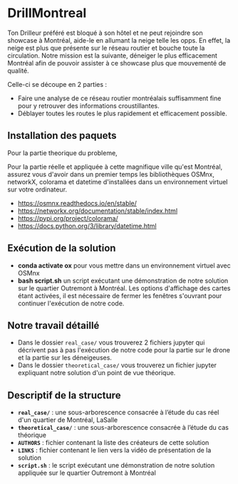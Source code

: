 # DrillMontreal
Ton Drilleur préféré est bloqué à son hôtel et ne peut rejoindre son showcase à Montréal, aide-le en allumant la neige telle les opps.
En effet, la neige est plus que présente sur le réseau routier et bouche toute la circulation. 
Notre mission est la suivante, déneiger le plus efficacement Montréal afin de pouvoir assister à ce showcase plus que mouvementé de qualité.

Celle-ci se découpe en 2 parties :
* Faire une analyse de ce réseau routier montréalais suffisamment fine pour y retrouver des informations croustillantes.
* Déblayer toutes les routes le plus rapidement et efficacement possible.

## Installation des paquets

Pour la partie theorique du probleme, 

Pour la partie réelle et appliquée à cette magnifique ville qu'est Montréal, assurez vous d'avoir dans un premier temps les bibliothèques OSMnx, networkX, colorama et datetime d'installées dans un environnement virtuel sur votre ordinateur. 
* https://osmnx.readthedocs.io/en/stable/
* https://networkx.org/documentation/stable/index.html
* https://pypi.org/project/colorama/
* https://docs.python.org/3/library/datetime.html

## Exécution de la solution
 
*  **conda activate ox** pour vous mettre dans un environnement virtuel avec OSMnx
*  **bash script.sh** un script exécutant une démonstration de notre solution sur le quartier Outremont à Montréal. Les options d'affichage des cartes étant activées, il est nécessaire de fermer les fenêtres s'ouvrant pour continuer l'exécution de notre code.

## Notre travail détaillé

* Dans le dossier `real_case/` vous trouverez 2 fichiers jupyter qui décrivent pas à pas l'exécution de notre code pour la partie sur le drone et la partie sur les déneigeuses.
* Dans le dossier `theoretical_case/` vous trouverez un fichier jupyter expliquant notre solution d'un point de vue théorique.

## Descriptif de la structure

* **`real_case/`** : une sous-arborescence consacrée à l’étude du cas réel d'un quartier de Montréal, LaSalle
* **`theoretical_case/`** : une sous-arborescence consacrée à l’étude du cas théorique 
* **`AUTHORS`** : fichier contenant la liste des créateurs de cette solution
* **`LINKS`** : fichier contenant le lien vers la vidéo de présentation de la solution
* **`script.sh`** : le script exécutant une démonstration de notre solution appliquée sur le quartier Outremont à Montréal
